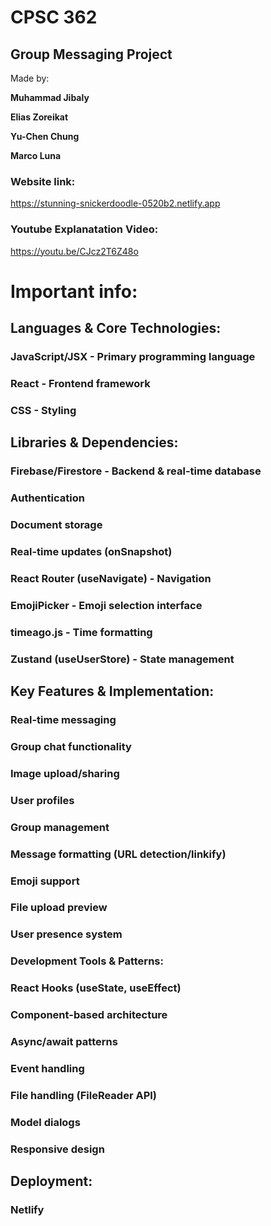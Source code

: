# CPSC 362


## Group Messaging Project


Made by:

**Muhammad Jibaly**

**Elias Zoreikat**

**Yu-Chen Chung**

**Marco Luna**



### Website link:

https://stunning-snickerdoodle-0520b2.netlify.app

### Youtube Explanatation Video:

https://youtu.be/CJcz2T6Z48o


# Important info:


## Languages & Core Technologies:


### JavaScript/JSX - Primary programming language

### React - Frontend framework

### CSS - Styling


## Libraries & Dependencies:


### Firebase/Firestore - Backend & real-time database

### Authentication

### Document storage

### Real-time updates (onSnapshot)

### React Router (useNavigate) - Navigation

### EmojiPicker - Emoji selection interface

### timeago.js - Time formatting

### Zustand (useUserStore) - State management


## Key Features & Implementation:


### Real-time messaging

### Group chat functionality

### Image upload/sharing

### User profiles

### Group management

### Message formatting (URL detection/linkify)

### Emoji support

### File upload preview

### User presence system

### Development Tools & Patterns:

### React Hooks (useState, useEffect)

### Component-based architecture

### Async/await patterns

### Event handling

### File handling (FileReader API)

### Model dialogs

### Responsive design

## Deployment:

### Netlify
